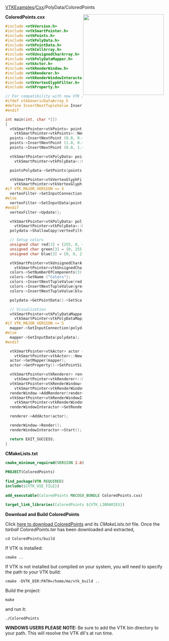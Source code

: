 [VTKExamples](/index/)/[Cxx](/Cxx)/PolyData/ColoredPoints

<img align="right" src="https://github.com/lorensen/VTKExamples/blob/gh-pages/Testing/Baseline/PolyData/TestColoredPoints.png?raw=true" width="256" />

**ColoredPoints.cxx**
```c++
#include <vtkVersion.h>
#include <vtkSmartPointer.h>
#include <vtkPoints.h>
#include <vtkPolyData.h>
#include <vtkPointData.h>
#include <vtkCellArray.h>
#include <vtkUnsignedCharArray.h>
#include <vtkPolyDataMapper.h>
#include <vtkActor.h>
#include <vtkRenderWindow.h>
#include <vtkRenderer.h>
#include <vtkRenderWindowInteractor.h>
#include <vtkVertexGlyphFilter.h>
#include <vtkProperty.h>

// For compatibility with new VTK generic data arrays
#ifdef vtkGenericDataArray_h
#define InsertNextTupleValue InsertNextTypedTuple
#endif

int main(int, char *[])
{
  vtkSmartPointer<vtkPoints> points =
    vtkSmartPointer<vtkPoints>::New();
  points->InsertNextPoint (0.0, 0.0, 0.0);
  points->InsertNextPoint (1.0, 0.0, 0.0);
  points->InsertNextPoint (0.0, 1.0, 0.0);

  vtkSmartPointer<vtkPolyData> pointsPolydata =
    vtkSmartPointer<vtkPolyData>::New();

  pointsPolydata->SetPoints(points);

  vtkSmartPointer<vtkVertexGlyphFilter> vertexFilter =
    vtkSmartPointer<vtkVertexGlyphFilter>::New();
#if VTK_MAJOR_VERSION <= 5
  vertexFilter->SetInputConnection(pointsPolydata->GetProducerPort());
#else
  vertexFilter->SetInputData(pointsPolydata);
#endif
  vertexFilter->Update();

  vtkSmartPointer<vtkPolyData> polydata =
    vtkSmartPointer<vtkPolyData>::New();
  polydata->ShallowCopy(vertexFilter->GetOutput());

  // Setup colors
  unsigned char red[3] = {255, 0, 0};
  unsigned char green[3] = {0, 255, 0};
  unsigned char blue[3] = {0, 0, 255};

  vtkSmartPointer<vtkUnsignedCharArray> colors =
    vtkSmartPointer<vtkUnsignedCharArray>::New();
  colors->SetNumberOfComponents(3);
  colors->SetName ("Colors");
  colors->InsertNextTupleValue(red);
  colors->InsertNextTupleValue(green);
  colors->InsertNextTupleValue(blue);

  polydata->GetPointData()->SetScalars(colors);

  // Visualization
  vtkSmartPointer<vtkPolyDataMapper> mapper =
    vtkSmartPointer<vtkPolyDataMapper>::New();
#if VTK_MAJOR_VERSION <= 5
  mapper->SetInputConnection(polydata->GetProducerPort());
#else
  mapper->SetInputData(polydata);
#endif

  vtkSmartPointer<vtkActor> actor =
    vtkSmartPointer<vtkActor>::New();
  actor->SetMapper(mapper);
  actor->GetProperty()->SetPointSize(5);

  vtkSmartPointer<vtkRenderer> renderer =
    vtkSmartPointer<vtkRenderer>::New();
  vtkSmartPointer<vtkRenderWindow> renderWindow =
    vtkSmartPointer<vtkRenderWindow>::New();
  renderWindow->AddRenderer(renderer);
  vtkSmartPointer<vtkRenderWindowInteractor> renderWindowInteractor =
    vtkSmartPointer<vtkRenderWindowInteractor>::New();
  renderWindowInteractor->SetRenderWindow(renderWindow);

  renderer->AddActor(actor);

  renderWindow->Render();
  renderWindowInteractor->Start();

  return EXIT_SUCCESS;
}
```
**CMakeLists.txt**
```cmake
cmake_minimum_required(VERSION 2.8)
 
PROJECT(ColoredPoints)
 
find_package(VTK REQUIRED)
include(${VTK_USE_FILE})
 
add_executable(ColoredPoints MACOSX_BUNDLE ColoredPoints.cxx)
 
target_link_libraries(ColoredPoints ${VTK_LIBRARIES})
```

**Download and Build ColoredPoints**

Click [here to download ColoredPoints](https://github.com/lorensen/VTKWikiExamplesTarballs/raw/master/ColoredPoints.tar) and its *CMakeLists.txt* file.
Once the *tarball ColoredPoints.tar* has been downloaded and extracted,
```
cd ColoredPoints/build 
```
If VTK is installed:
```
cmake ..
```
If VTK is not installed but compiled on your system, you will need to specify the path to your VTK build:
```
cmake -DVTK_DIR:PATH=/home/me/vtk_build ..
```
Build the project:
```
make
```
and run it:
```
./ColoredPoints
```
**WINDOWS USERS PLEASE NOTE:** Be sure to add the VTK bin directory to your path. This will resolve the VTK dll's at run time.

